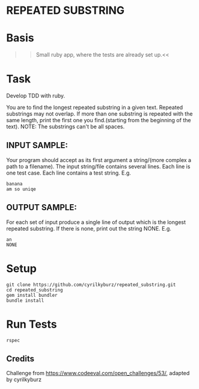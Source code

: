 # REPEATED SUBSTRING

# Basis

>>Small ruby app, where the tests are already set up.<<

# Task

Develop TDD with ruby.

You are to find the longest repeated substring in a given text. Repeated substrings may not overlap. If more than one substring is repeated with the same length, print the first one you find.(starting from the beginning of the text).
NOTE: The substrings can't be all spaces.


## INPUT SAMPLE:

Your program should accept as its first argument a string/(more complex a path to a filename). The input string/file contains several lines. Each line is one test case. Each line contains a test string. E.g.

```
banana
am so uniqe
```

## OUTPUT SAMPLE:

For each set of input produce a single line of output which is the longest repeated substring. If there is none, print out the string NONE. E.g.

```
an
NONE
```

# Setup

```
git clone https://github.com/cyrilkyburz/repeated_substring.git
cd repeated_substring
gem install bundler
bundle install
```

# Run Tests

```
rspec
```

## Credits

Challenge from https://www.codeeval.com/open_challenges/53/, adapted by cyrilkyburz
